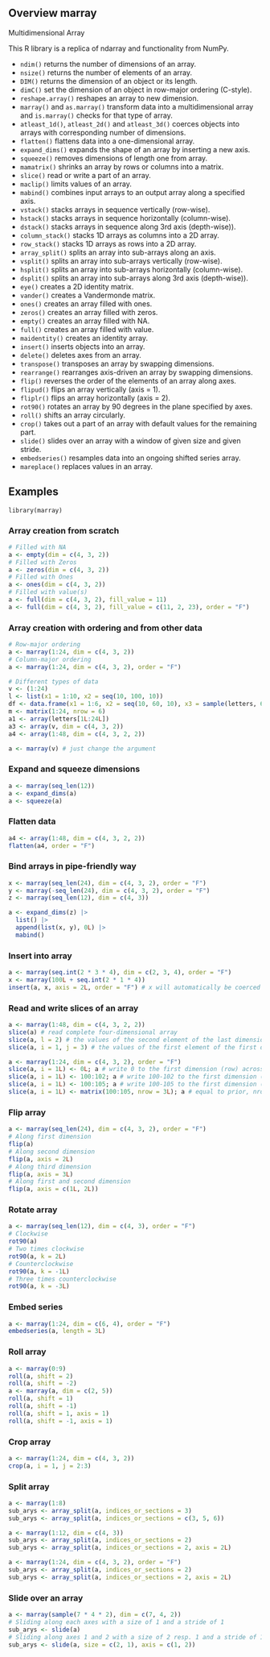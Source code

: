 <!-- # marray -->
<h2>Overview marray</h2>
Multidimensional Array

This R library is a replica of ndarray and functionality from NumPy.

<ul>
  <li><code>ndim()</code> returns the number of dimensions of an array.</li>
  <li><code>nsize()</code> returns the number of elements of an array.</li>
  <li><code>DIM()</code> returns the dimension of an object or its length.</li>
  <li><code>dimC()</code> set the dimension of an object in row-major ordering (C-style).</li>
  <li><code>reshape.array()</code> reshapes an array to new dimension.</li>
  <li><code>marray()</code> and <code>as.marray()</code> transform data into a multidimensional array and <code>is.marray()</code> checks for that type of array.</li>
  <li><code>atleast_1d()</code>, <code>atleast_2d()</code> and <code>atleast_3d()</code> coerces objects into arrays with corresponding number of dimensions.</li>
  <li><code>flatten()</code> flattens data into a one-dimensional array.</li>
  <li><code>expand_dims()</code> expands the shape of an array by inserting a new axis.</li>
  <li><code>squeeze()</code> removes dimensions of length one from array.</li>
  <li><code>mamatrix()</code> shrinks an array by rows or columns into a matrix.</li>
  <li><code>slice()</code> read or write a part of an array.</li>
  <li><code>maclip()</code> limits values of an array.</li>
  <li><code>mabind()</code> combines input arrays to an output array along a specified axis.</li>
  <li><code>vstack()</code> stacks arrays in sequence vertically (row-wise).</li>
  <li><code>hstack()</code> stacks arrays in sequence horizontally (column-wise).</li>
  <li><code>dstack()</code> stacks arrays in sequence along 3rd axis (depth-wise)).</li>
  <li><code>column_stack()</code> stacks 1D arrays as columns into a 2D array.</li>
  <li><code>row_stack()</code> stacks 1D arrays as rows into a 2D array.</li>
  <li><code>array_split()</code> splits an array into sub-arrays along an axis.</li>
  <li><code>vsplit()</code> splits an array into sub-arrays vertically (row-wise).</li>
  <li><code>hsplit()</code> splits an array into sub-arrays horizontally (column-wise).</li>
  <li><code>dsplit()</code> splits an array into sub-arrays along 3rd axis (depth-wise)).</li>
  <li><code>eye()</code> creates a 2D identity matrix.</li>
  <li><code>vander()</code> creates a Vandermonde matrix.</li>
  <li><code>ones()</code> creates an array filled with ones.</li>
  <li><code>zeros()</code> creates an array filled with zeros.</li>
  <li><code>empty()</code> creates an array filled with NA.</li>
  <li><code>full()</code> creates an array filled with value.</li>
  <li><code>maidentity()</code> creates an identity array.</li>
  <li><code>insert()</code> inserts objects into an array.</li>
  <li><code>delete()</code> deletes axes from an array.</li>
  <li><code>transpose()</code> transposes an array by swapping dimensions.</li>
  <li><code>rearrange()</code> rearranges axis-driven an array by swapping dimensions.</li>
  <li><code>flip()</code> reverses the order of the elements of an array along axes.</li>
  <li><code>flipud()</code> flips an array vertically (axis = 1).</li>
  <li><code>fliplr()</code> flips an array horizontally (axis = 2).</li>
  <li><code>rot90()</code> rotates an array by 90 degrees in the plane specified by axes.</li>
  <li><code>roll()</code> shifts an array circularly.</li>
  <li><code>crop()</code> takes out a part of an array with default values for the remaining part.</li>
  <li><code>slide()</code> slides over an array with a window of given size and given stride.</li>
  <li><code>embedseries()</code> resamples data into an ongoing shifted series array.</li>
  <li><code>mareplace()</code> replaces values in an array.</li>
</ul>

<h2>Examples</h3>
<p><code>library(marray)</code></p>

<h3>Array creation from scratch</h3>

```r
# Filled with NA
a <- empty(dim = c(4, 3, 2))
# Filled with Zeros
a <- zeros(dim = c(4, 3, 2))
# Filled with Ones
a <- ones(dim = c(4, 3, 2))
# Filled with value(s)
a <- full(dim = c(4, 3, 2), fill_value = 11)
a <- full(dim = c(4, 3, 2), fill_value = c(11, 2, 23), order = "F")
```

<h3>Array creation with ordering and from other data</h3>

```r
# Row-major ordering
a <- marray(1:24, dim = c(4, 3, 2))
# Column-major ordering
a <- marray(1:24, dim = c(4, 3, 2), order = "F")

# Different types of data
v <- (1:24)
l <- list(x1 = 1:10, x2 = seq(10, 100, 10))
df <- data.frame(x1 = 1:6, x2 = seq(10, 60, 10), x3 = sample(letters, 6))
m <- matrix(1:24, nrow = 6)
a1 <- array(letters[1L:24L])
a3 <- array(v, dim = c(4, 3, 2))
a4 <- array(1:48, dim = c(4, 3, 2, 2))

a <- marray(v) # just change the argument
```

<h3>Expand and squeeze dimensions</h3>

```r
a <- marray(seq_len(12))
a <- expand_dims(a)
a <- squeeze(a)
```

<h3>Flatten data</h3>

```r
a4 <- array(1:48, dim = c(4, 3, 2, 2))
flatten(a4, order = "F")
```

<h3>Bind arrays in pipe-friendly way</h3>

```r
x <- marray(seq_len(24), dim = c(4, 3, 2), order = "F")
y <- marray(-seq_len(24), dim = c(4, 3, 2), order = "F")
z <- marray(seq_len(12), dim = c(4, 3))

a <- expand_dims(z) |>
  list() |>
  append(list(x, y), 0L) |>
  mabind()
```

<h3>Insert into array</h3>

```r
a <- marray(seq.int(2 * 3 * 4), dim = c(2, 3, 4), order = "F")
x <- marray(100L + seq.int(2 * 1 * 4))
insert(a, x, axis = 2L, order = "F") # x will automatically be coerced in the right shape
```

<h3>Read and write slices of an array</h3>

```r
a <- marray(1:48, dim = c(4, 3, 2, 2))
slice(a) # read complete four-dimensional array
slice(a, l = 2) # the values of the second element of the last dimension (4th dimension)
slice(a, i = 1, j = 3) # the values of the first element of the first dimension (1st row) and the third element of the second dimension (3rd column) across all bunches of the remaining dimensions 3 and 4.

a <- marray(1:24, dim = c(4, 3, 2), order = "F")
slice(a, i = 1L) <- 0L; a # write 0 to the first dimension (row) across all remaining dimensions
slice(a, i = 1L) <- 100:102; a # write 100-102 to the first dimension (row) across all remaining dimensions
slice(a, i = 1L) <- 100:105; a # write 100-105 to the first dimension (row) across all remaining dimensions
slice(a, i = 1L) <- matrix(100:105, nrow = 3L); a # equal to prior, nrow can be 1, 2, 3, or 6
```

<h3>Flip array</h3>

```r
a <- marray(seq_len(24), dim = c(4, 3, 2), order = "F")
# Along first dimension
flip(a)
# Along second dimension
flip(a, axis = 2L)
# Along third dimension
flip(a, axis = 3L)
# Along first and second dimension
flip(a, axis = c(1L, 2L))
```

<h3>Rotate array</h3>

```r
a <- marray(seq_len(12), dim = c(4, 3), order = "F")
# Clockwise
rot90(a)
# Two times clockwise
rot90(a, k = 2L)
# Counterclockwise
rot90(a, k = -1L)
# Three times counterclockwise
rot90(a, k = -3L)
```
<h3>Embed series</h3>

```r
a <- marray(1:24, dim = c(6, 4), order = "F")
embedseries(a, length = 3L)
```

<h3>Roll array</h3>

```r
a <- marray(0:9)
roll(a, shift = 2)
roll(a, shift = -2)
a <- marray(a, dim = c(2, 5))
roll(a, shift = 1)
roll(a, shift = -1)
roll(a, shift = 1, axis = 1)
roll(a, shift = -1, axis = 1)
```

<h3>Crop array</h3>

```r
a <- marray(1:24, dim = c(4, 3, 2))
crop(a, i = 1, j = 2:3)
```

<h3>Split array</h3>

```r
a <- marray(1:8)
sub_arys <- array_split(a, indices_or_sections = 3)
sub_arys <- array_split(a, indices_or_sections = c(3, 5, 6))

a <- marray(1:12, dim = c(4, 3))
sub_arys <- array_split(a, indices_or_sections = 2)
sub_arys <- array_split(a, indices_or_sections = 2, axis = 2L)

a <- marray(1:24, dim = c(4, 3, 2), order = "F")
sub_arys <- array_split(a, indices_or_sections = 2)
sub_arys <- array_split(a, indices_or_sections = 2, axis = 2L)
```

<h3>Slide over an array</h3>

```r
a <- marray(sample(7 * 4 * 2), dim = c(7, 4, 2))
# Sliding along each axes with a size of 1 and a stride of 1
sub_arys <- slide(a)
# Sliding along axes 1 and 2 with a size of 2 resp. 1 and a stride of 1
sub_arys <- slide(a, size = c(2, 1), axis = c(1, 2))
```
